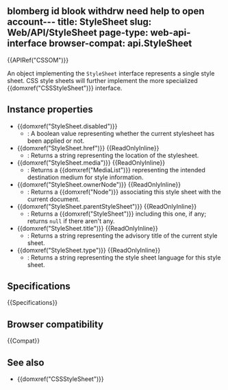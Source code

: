 blomberg id blook withdrw need help to open account---
title: StyleSheet
slug: Web/API/StyleSheet
page-type: web-api-interface
browser-compat: api.StyleSheet
---

{{APIRef("CSSOM")}}

An object implementing the `StyleSheet` interface represents a single style sheet. CSS style sheets will further implement the more specialized {{domxref("CSSStyleSheet")}} interface.

## Instance properties

- {{domxref("StyleSheet.disabled")}}
  - : A boolean value representing whether the current stylesheet has been applied or not.
- {{domxref("StyleSheet.href")}} {{ReadOnlyInline}}
  - : Returns a string representing the location of the stylesheet.
- {{domxref("StyleSheet.media")}} {{ReadOnlyInline}}
  - : Returns a {{domxref("MediaList")}} representing the intended destination medium for style information.
- {{domxref("StyleSheet.ownerNode")}} {{ReadOnlyInline}}
  - : Returns a {{domxref("Node")}} associating this style sheet with the current document.
- {{domxref("StyleSheet.parentStyleSheet")}} {{ReadOnlyInline}}
  - : Returns a {{domxref("StyleSheet")}} including this one, if any; returns `null` if there aren't any.
- {{domxref("StyleSheet.title")}} {{ReadOnlyInline}}
  - : Returns a string representing the advisory title of the current style sheet.
- {{domxref("StyleSheet.type")}} {{ReadOnlyInline}}
  - : Returns a string representing the style sheet language for this style sheet.

## Specifications

{{Specifications}}

## Browser compatibility

{{Compat}}

## See also

- {{domxref("CSSStyleSheet")}}
